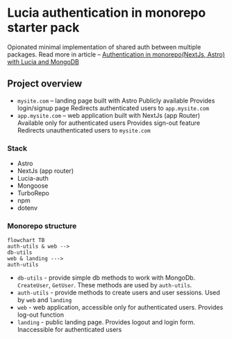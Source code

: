 # Lucia authentication in monorepo starter pack
Opionated minimal implementation of shared auth between multiple packages.
Read more in article – [Authentication in monorepo(NextJs, Astro) with Lucia and MongoDB](https://dev.to/skorphil/authentication-in-monoreponextjs-astro-with-lucia-and-mongodb-16d7)

## Project overview
- `mysite.com` – landing page built with Astro
Publicly available
Provides login/signup page
Redirects authenticated users to `app.mysite.com`
- `app.mysite.com` – web application built with NextJs (app Router)
Available only for authenticated users
Provides sign-out feature
Redirects unauthenticated users to `mysite.com`


### Stack
- Astro
- NextJs (app router)
- Lucia-auth
- Mongoose
- TurboRepo
- npm
- dotenv


### Monorepo structure
```mermaid
flowchart TB
auth-utils & web -->
db-utils
web & landing --->
auth-utils
```

- `db-utils` - provide simple db methods to work with MongoDb. `CreateUser`, `GetUser`. These methods are used by `auth-utils`.
- `auth-utils` - provide methods to create users and user sessions. Used by `web` and `landing`
- `web` - web application, accessible only for authenticated users. Provides log-out function
- `landing` - public landing page. Provides logout and login form. Inaccessible for authenticated users
